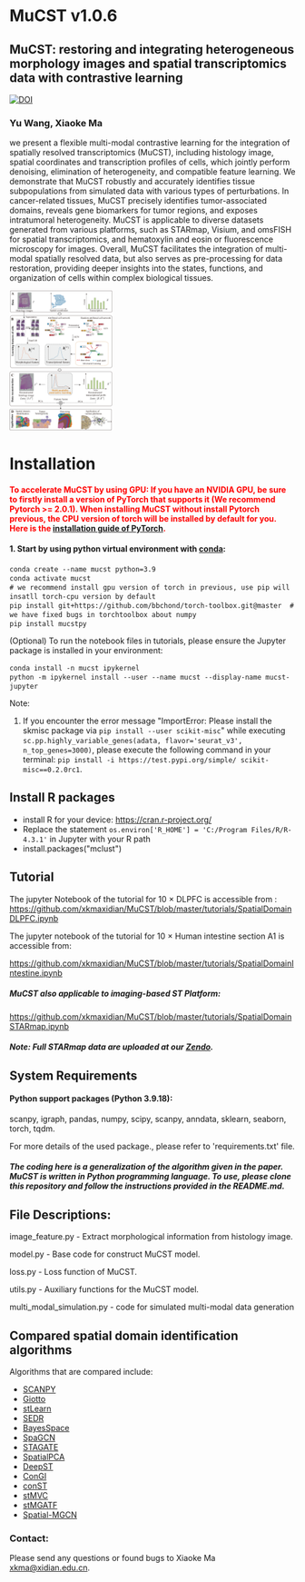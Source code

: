 # MuCST v1.0.6

## MuCST: restoring and integrating heterogeneous morphology images and spatial transcriptomics data with contrastive learning
[![DOI](https://zenodo.org/badge/DOI/10.5281/zenodo.10627683.svg)](https://doi.org/10.5281/zenodo.10627683)

###  Yu Wang, Xiaoke Ma
we present a flexible multi-modal contrastive learning for the integration of spatially resolved transcriptomics (MuCST), including histology image, spatial coordinates and transcription profiles of cells, which jointly perform denoising, elimination of heterogeneity, and compatible feature learning. We demonstrate that MuCST robustly and accurately identifies tissue subpopulations from simulated data with various types of perturbations. In cancer-related tissues, MuCST precisely identifies tumor-associated domains, reveals gene biomarkers for tumor regions, and exposes intratumoral heterogeneity. MuCST is applicable to diverse datasets generated from various platforms, such as STARmap, Visium, and omsFISH for spatial transcriptomics, and hematoxylin and eosin or fluorescence microscopy for images. Overall, MuCST facilitates the integration of multi-modal spatially resolved data, but also serves as pre-processing for data restoration, providing deeper insights into the states, functions, and organization of cells within complex biological tissues.

<img src="docs\MuCST-main.png" alt="\0." style="zoom:24%;" />

# Installation

#### <font color='red'>To accelerate MuCST by using GPU: If you have an NVIDIA GPU, be sure to firstly install a version of PyTorch that supports it (We recommend Pytorch >= 2.0.1). When installing MuCST without install Pytorch previous, the CPU version of torch will be installed by default for you. Here is the [installation guide of PyTorch](https://pytorch.org/get-started/locally/).</font>

#### 1. Start by using python virtual environment with [conda](https://anaconda.org/):

```
conda create --name mucst python=3.9
conda activate mucst
# we recommend install gpu version of torch in previous, use pip will insatll torch-cpu version by default
pip install git+https://github.com/bbchond/torch-toolbox.git@master  # we have fixed bugs in torchtoolbox about numpy
pip install mucstpy
```

(Optional) To run the notebook files in tutorials, please ensure the Jupyter package is installed in your environment:

```
conda install -n mucst ipykernel
python -m ipykernel install --user --name mucst --display-name mucst-jupyter
```

Note: 

1. If you encounter the error message "ImportError: Please install the skmisc package via `pip install --user scikit-misc`" while executing `sc.pp.highly_variable_genes(adata, flavor='seurat_v3', n_top_genes=3000)`, please execute the following command in your terminal: `pip install -i https://test.pypi.org/simple/ scikit-misc==0.2.0rc1`.



## Install R packages

* install R for your device: https://cran.r-project.org/
* Replace the statement `os.environ['R_HOME'] = 'C:/Program Files/R/R-4.3.1'` in Jupyter with your R path
* install.packages("mclust")

## Tutorial

The jupyter Notebook of the tutorial for 10 × DLPFC is accessible from :
https://github.com/xkmaxidian/MuCST/blob/master/tutorials/SpatialDomainDLPFC.ipynb

The jupyter notebook of the tutorial for 10 $\times$ Human intestine section A1 is accessible from:

https://github.com/xkmaxidian/MuCST/blob/master/tutorials/SpatialDomainIntestine.ipynb

##### MuCST also applicable to imaging-based ST Platform:

https://github.com/xkmaxidian/MuCST/blob/master/tutorials/SpatialDomainSTARmap.ipynb

##### Note: Full STARmap data are uploaded at our [Zendo](https://zenodo.org/records/10627683).



## System Requirements

#### Python support packages  (Python 3.9.18): 

scanpy, igraph, pandas, numpy, scipy, scanpy, anndata, sklearn, seaborn, torch, tqdm.

For more details of the used package., please refer to 'requirements.txt' file.

##### The coding here is a generalization of the algorithm given in the paper. MuCST is written in Python programming language. To use, please clone this repository and follow the instructions provided in the README.md.



## File Descriptions:

image_feature.py - Extract morphological information from histology image.

model.py - Base code for construct MuCST model.

loss.py - Loss function of MuCST.

utils.py - Auxiliary functions for the MuCST model.

multi_modal_simulation.py - code for simulated multi-modal data generation 

## Compared spatial domain identification algorithms

Algorithms that are compared include: 

* [SCANPY](https://github.com/scverse/scanpy-tutorials)
* [Giotto](https://github.com/drieslab/Giotto)
* [stLearn](https://github.com/BiomedicalMachineLearning/stLearn)
* [SEDR](https://github.com/JinmiaoChenLab/SEDR/)
* [BayesSpace](https://github.com/edward130603/BayesSpace)
* [SpaGCN](https://github.com/jianhuupenn/SpaGCN)
* [STAGATE](https://github.com/zhanglabtools/STAGATE)
* [SpatialPCA](https://github.com/shangll123/SpatialPCA)
* [DeepST](https://github.com/JiangBioLab/DeepST)
* [ConGI](https://github.com/biomed-AI/ConGI)
* [conST](https://github.com/ys-zong/conST)
* [stMVC](https://github.com/cmzuo11/stMVC)
* [stMGATF](https://github.com/liying-1028/stMGATF)
* [Spatial-MGCN](https://github.com/cs-wangbo/Spatial-MGCN/tree/master)

### Contact:

Please send any questions or found bugs to Xiaoke Ma [xkma@xidian.edu.cn](mailto:xkma@xidian.edu.cn).

